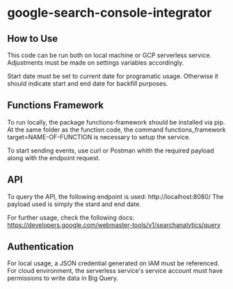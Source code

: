 # google-search-console-integrator
## How to Use

This code can be run both on local machine or GCP serverless service. Adjustments must be made on settings variables accordingly.

Start date must be set to current date for programatic usage. Otherwise it should indicate start and end date for backfill purposes.

## Functions Framework
To run locally, the package functions-framework should be installed via pip. At the same folder as the function code, the command functions_framework target=NAME-OF-FUNCTION is necessary to setup the service.

To start sending events, use curl or Postman whith the required payload along with the endpoint request.

## API
To query the API, the following endpoint is used: http://localhost:8080/
The payload used is simply the stard and end date.

For further usage, check the following docs:
https://developers.google.com/webmaster-tools/v1/searchanalytics/query

## Authentication

For local usage, a JSON credential generated on IAM must be referenced. For cloud environment, the serverless service's service account must have permissions to write data in Big Query.
